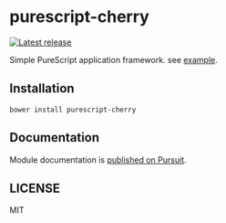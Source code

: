 # purescript-cherry

[![Latest release](http://img.shields.io/github/release/oreshinya/purescript-cherry.svg)](https://github.com/oreshinya/purescript-cherry/releases)

Simple PureScript application framework. see [example](https://github.com/oreshinya/purescript-cherry/blob/master/example/Main.purs).

## Installation

```
bower install purescript-cherry
```

## Documentation

Module documentation is [published on Pursuit](http://pursuit.purescript.org/packages/purescript-cherry).

## LICENSE

MIT
